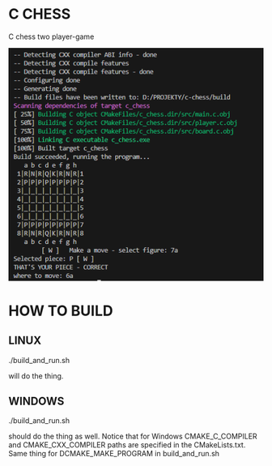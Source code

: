 # C CHESS
C chess two player-game

![alt text](image.png)

# HOW TO BUILD
## LINUX
./build_and_run.sh

will do the thing.

## WINDOWS
./build_and_run.sh

should do the thing as well.
Notice that for Windows CMAKE_C_COMPILER and CMAKE_CXX_COMPILER paths are specified in the CMakeLists.txt. Same thing for DCMAKE_MAKE_PROGRAM in build_and_run.sh
